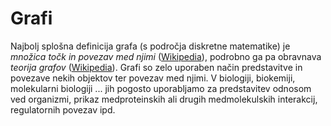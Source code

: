 # Grafi

Najbolj splošna definicija grafa (s področja diskretne matematike) je *množica točk in povezav med njimi* ([Wikipedia](https://en.wikipedia.org/wiki/Graph_(discrete_mathematics))), podrobno ga pa obravnava *teorija grafov* ([Wikipedia](https://en.wikipedia.org/wiki/Graph_theory)). Grafi so zelo uporaben način predstavitve in povezave nekih objektov ter povezav med njimi. V biologiji, biokemiji, molekularni biologiji ... jih pogosto uporabljamo za predstavitev odnosom ved organizmi, prikaz medproteinskih ali drugih medmolekulskih interakcij, regulatornih povezav ipd.